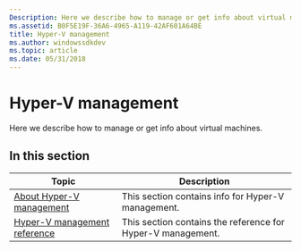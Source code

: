 ```yaml
---
Description: Here we describe how to manage or get info about virtual machines.
ms.assetid: B0F5E19F-36A6-4965-A119-42AF601A64BE
title: Hyper-V management
ms.author: windowssdkdev
ms.topic: article
ms.date: 05/31/2018
---
```


# Hyper-V management

Here we describe how to manage or get info about virtual machines.

## In this section



| Topic                                                                       | Description                                                            |
|-----------------------------------------------------------------------------|------------------------------------------------------------------------|
| [About Hyper-V management](about-hyper-v-management.md)<br/>         | This section contains info for Hyper-V management.<br/>          |
| [Hyper-V management reference](hyper-v-management-reference.md)<br/> | This section contains the reference for Hyper-V management.<br/> |



 

 

 




